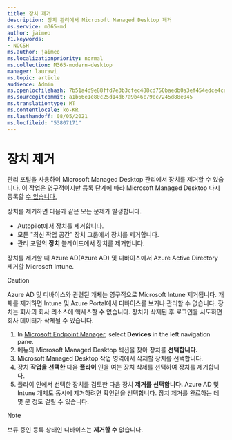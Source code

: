 ```yaml
---
title: 장치 제거
description: 장치 관리에서 Microsoft Managed Desktop 제거
ms.service: m365-md
author: jaimeo
f1.keywords:
- NOCSH
ms.author: jaimeo
ms.localizationpriority: normal
ms.collection: M365-modern-desktop
manager: laurawi
ms.topic: article
audience: Admin
ms.openlocfilehash: 7b51a4d9e88ffd7e3b3cfec488cd750baedb0a3ef454edce4ce3784db8c9c421
ms.sourcegitcommit: a1b66e1e80c25d14d67a9b46c79ec7245d88e045
ms.translationtype: MT
ms.contentlocale: ko-KR
ms.lasthandoff: 08/05/2021
ms.locfileid: "53807171"
---
```

# <a name="remove-devices"></a>장치 제거

관리 포털을 사용하여 Microsoft Managed Desktop 관리에서 장치를 제거할 수 있습니다. 이 작업은 영구적이지만 등록 단계에 따라 Microsoft Managed Desktop 다시 등록할 [수 있습니다.](../get-started/register-devices-self.md)

장치를 제거하면 다음과 같은 모든 문제가 발생합니다.

- Autopilot에서 장치를 제거합니다.
- 모든 "최신 작업 공간" 장치 그룹에서 장치를 제거합니다.
- 관리 포털의 **장치** 블레이드에서 장치를 제거합니다.

장치를 제거할 때 Azure AD(Azure AD) 및 디바이스에서 Azure Active Directory 제거할 Microsoft Intune.
 
> [!CAUTION]
> Azure AD 및 디바이스와 관련된 개체는 영구적으로 Microsoft Intune 제거됩니다. 개체를 제거하면 Intune 및 Azure Portal에서 디바이스를 보거나 관리할 수 없습니다. 장치는 회사의 회사 리소스에 액세스할 수 없습니다. 장치가 삭제된 후 로그인을 시도하면 회사 데이터가 삭제될 수 있습니다.

1. In [Microsoft Endpoint Manager](https://endpoint.microsoft.com/), select **Devices** in the left navigation pane.
2. 메뉴의  Microsoft Managed Desktop 섹션을 찾아 장치를 **선택합니다.**
3. Microsoft Managed Desktop 작업 영역에서 삭제할 장치를 선택합니다.
4. 장치 **작업을 선택한** 다음 **플라이** 인을 여는 장치 삭제를 선택하여 장치를 제거합니다.
5. 플라이 인에서 선택한 장치를 검토한 다음 장치 **제거를 선택합니다.** Azure AD 및 Intune 개체도 동시에 제거하려면 확인란을 선택합니다. 장치 제거를 완료하는 데 몇 분 정도 걸릴 수 있습니다.

> [!NOTE]
> 보류 중인 등록 상태인 디바이스는 **제거할 수** 없습니다.
